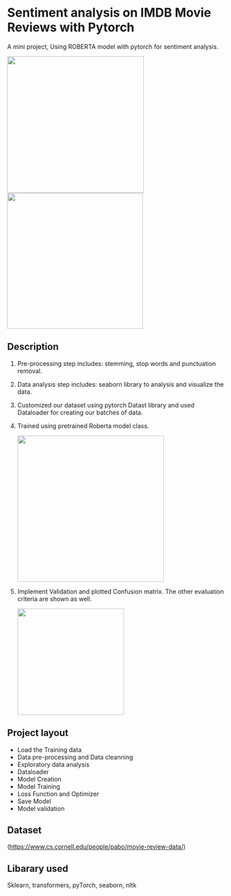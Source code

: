 # Sentiment analysis on IMDB Movie Reviews with Pytorch

A mini project, Using ROBERTA model with pytorch for sentiment analysis.

<img title="" src="file:///Users/rojina/Desktop/Movie-SentimentAnalysis-pytorch/images/loss-per-epoch.png" alt="" width="316" data-align="center">

<img title="" src="file:///Users/rojina/Desktop/Movie-SentimentAnalysis-pytorch/images/output.png" alt="" width="314" data-align="center">

## Description

1. Pre-processing step includes: stemming, stop words and punctuation removal.

2. Data analysis step includes:  seaborn library to analysis and visualize the data.

3. Customized our dataset using pytorch Datast library and used Dataloader for creating our batches of data.

4. Trained using pretrained Roberta model class.
   
   <img title="" src="file:///Users/rojina/Library/Application%20Support/marktext/images/2023-02-15-21-04-05-image.png" alt="" width="338" data-align="center">

5. Implement Validation and plotted Confusion matrix. The other evaluation criteria are shown as well.
   
   <img title="" src="file:///Users/rojina/Desktop/Movie-SentimentAnalysis-pytorch/images/confuison.png" alt="" width="246" data-align="center">

## Project layout

- Load the Training data
- Data pre-processing and Data cleanning
- Exploratory data analysis
- Dataloader
- Model Creation
- Model Training
- Loss Function and Optimizer
- Save Model
- Model validation

## Dataset

(https://www.cs.cornell.edu/people/pabo/movie-review-data/)

## Libarary used

Sklearn, transformers, pyTorch, seaborn, nltk



